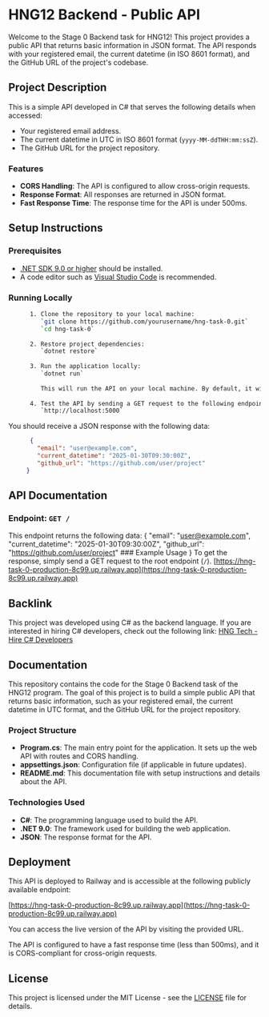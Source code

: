 # HNG12 Backend - Public API

Welcome to the Stage 0 Backend task for HNG12! This project provides a public API that returns basic information in JSON format. The API responds with your registered email, the current datetime (in ISO 8601 format), and the GitHub URL of the project's codebase.

## Project Description

This is a simple API developed in C# that serves the following details when accessed:

- Your registered email address.
- The current datetime in UTC in ISO 8601 format (`yyyy-MM-ddTHH:mm:ssZ`).
- The GitHub URL for the project repository.

### Features
- **CORS Handling**: The API is configured to allow cross-origin requests.
- **Response Format**: All responses are returned in JSON format.
- **Fast Response Time**: The response time for the API is under 500ms.

## Setup Instructions

### Prerequisites
- [.NET SDK 9.0 or higher](https://dotnet.microsoft.com/download/dotnet) should be installed.
- A code editor such as [Visual Studio Code](https://code.visualstudio.com/) is recommended.

### Running Locally
```bash
      1. Clone the repository to your local machine:
         `git clone https://github.com/yourusername/hng-task-0.git`
         `cd hng-task-0`
      
      2. Restore project dependencies:
         `dotnet restore`
      
      3. Run the application locally:
         `dotnet run`
      
         This will run the API on your local machine. By default, it will be accessible at `http://localhost:5000`.
      
      4. Test the API by sending a GET request to the following endpoint:
         `http://localhost:5000`
```
You should receive a JSON response with the following data:
```json
      {
        "email": "user@example.com",
        "current_datetime": "2025-01-30T09:30:00Z",
        "github_url": "https://github.com/user/project"
     }
```
## API Documentation

### Endpoint: `GET /`

This endpoint returns the following data:
{
  "email": "user@example.com",
  "current_datetime": "2025-01-30T09:30:00Z",
  "github_url": "https://github.com/user/project" ### Example Usage
}
To get the response, simply send a GET request to the root endpoint (`/`).
[https://hng-task-0-production-8c99.up.railway.app](https://hng-task-0-production-8c99.up.railway.app)

## Backlink

This project was developed using C# as the backend language. If you are interested in hiring C# developers, check out the following link:
[HNG Tech - Hire C# Developers](https://hng.tech/hire/csharp-developers)

## Documentation

This repository contains the code for the Stage 0 Backend task of the HNG12 program. The goal of this project is to build a simple public API that returns basic information, such as your registered email, the current datetime in UTC format, and the GitHub URL for the project repository.

### Project Structure

- **Program.cs**: The main entry point for the application. It sets up the web API with routes and CORS handling.
- **appsettings.json**: Configuration file (if applicable in future updates).
- **README.md**: This documentation file with setup instructions and details about the API.

### Technologies Used

- **C#**: The programming language used to build the API.
- **.NET 9.0**: The framework used for building the web application.
- **JSON**: The response format for the API.

## Deployment

This API is deployed to Railway and is accessible at the following publicly available endpoint:

[https://hng-task-0-production-8c99.up.railway.app](https://hng-task-0-production-8c99.up.railway.app)

You can access the live version of the API by visiting the provided URL.

The API is configured to have a fast response time (less than 500ms), and it is CORS-compliant for cross-origin requests.

## License

This project is licensed under the MIT License - see the [LICENSE](LICENSE) file for details.

